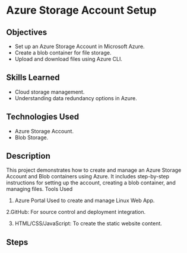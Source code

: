 # Azure Storage Account Setup

## Objectives
- Set up an Azure Storage Account in Microsoft Azure.
- Create a blob container for file storage.
- Upload and download files using Azure CLI.

## Skills Learned
- Cloud storage management.
- Understanding data redundancy options in Azure.

## Technologies Used
- Azure Storage Account.
- Blob Storage.


## Description
This project demonstrates how to create and manage an Azure Storage Account and Blob containers using Azure. It includes step-by-step instructions for setting up the account, creating a blob container, and managing files.
Tools Used
1. Azure Portal
Used to create and manage Linux Web App.

2.GitHub: 
For source control and deployment integration.
  
3. HTML/CSS/JavaScript: To create the static website content.



## Steps





